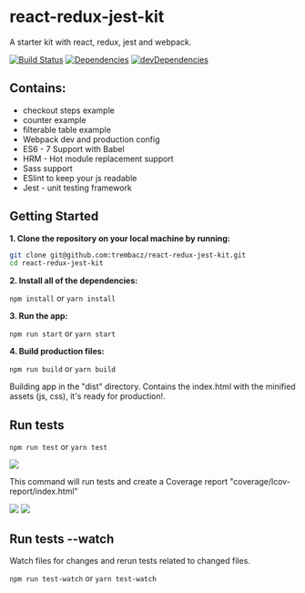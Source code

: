 # react-redux-jest-kit
A starter kit with react, redux, jest and webpack.

[![Build Status](https://travis-ci.org/trembacz/react-redux-jest-kit.svg?branch=master)](https://travis-ci.org/trembacz/react-redux-jest-kit)
[![Dependencies](https://david-dm.org/trembacz/react-redux-jest-kit/status.svg)](https://david-dm.org/trembacz/react-redux-jest-kit?view=list) 
[![devDependencies](https://david-dm.org/trembacz/react-redux-jest-kit/dev-status.svg)](https://david-dm.org/trembacz/react-redux-jest-kit?type=dev&view=list)

## Contains:

* checkout steps example
* counter example
* filterable table example
* Webpack dev and production config
* ES6 - 7 Support with Babel
* HRM - Hot module replacement support
* Sass support
* ESlint to keep your js readable
* Jest - unit testing framework


## Getting Started

**1. Clone the repository on your local machine by running:**

```bash
git clone git@github.com:trembacz/react-redux-jest-kit.git
cd react-redux-jest-kit
```

**2. Install all of the dependencies:**

```npm install``` or ```yarn install```

**3. Run the app:**

```npm run start``` or ```yarn start```

**4. Build production files:**

```npm run build``` or ```yarn build```

Building app in the "dist" directory. Contains the index.html with the minified assets (js, css), it's ready for production!.

## Run tests

```npm run test``` or ```yarn test```

![](http://i.imgur.com/Yf4YGGZ.jpg)

This command will run tests and create a Coverage report "coverage/lcov-report/index.html"

![](http://i.imgur.com/KsKduK4.jpg)
![](http://i.imgur.com/oGikWWk.jpg)

## Run tests --watch

Watch files for changes and rerun tests related to changed files.

```npm run test-watch``` or ```yarn test-watch```

